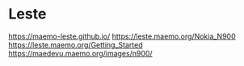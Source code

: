 # Leste
https://maemo-leste.github.io/
https://leste.maemo.org/Nokia_N900
https://leste.maemo.org/Getting_Started
https://maedevu.maemo.org/images/n900/